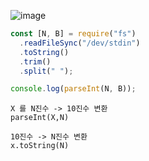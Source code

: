 ![image](https://github.com/ssc9811/algorithm/assets/39263149/eec76047-5801-4598-9561-02e6d17c24d4)

```javascript
const [N, B] = require("fs")
  .readFileSync("/dev/stdin")
  .toString()
  .trim()
  .split(" ");

console.log(parseInt(N, B));
```

```
X 를 N진수 -> 10진수 변환
parseInt(X,N)

10진수 -> N진수 변환
x.toString(N)
```
